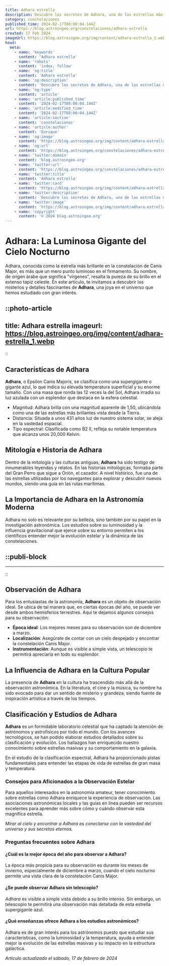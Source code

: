 ```yaml
---
title: Adhara estrella
description: Descubre los secretos de Adhara, una de las estrellas más brillantes y fascinantes del firmamento, y su importancia en la astronomía.
category: constelaciones
published_time: 2024-02-17T08:00:04.144Z
url: https://blog.astroingeo.org/constelaciones/adhara-estrella
created: 17 Feb 2024
imageUrl: https://blog.astroingeo.org/img/content/adhara-estrella_1.webp
head:
  meta:
    - name: 'keywords'
      content: 'Adhara estrella'
    - name: 'robots'
      content: 'index, follow'
    - name: 'og:title'
      content: 'Adhara estrella'
    - name: 'og:description'
      content: 'Descubre los secretos de Adhara, una de las estrellas más brillantes y fascinantes del firmamento, y su importancia en la astronomía.'
    - name: 'og:type'
      content: 'article'
    - name: 'article:published_time'
      content: '2024-02-17T08:00:04.144Z'
    - name: 'article:modified_time'
      content: '2024-02-17T08:00:04.144Z'
    - name: 'article:section'
      content: 'constelaciones'
    - name: 'article:author'
      content: 'Enrique'
    - name: 'og:image'
      content: 'https://blog.astroingeo.org/img/content/adhara-estrella_1.webp'
    - name: 'og:url'
      content: 'https://blog.astroingeo.org/constelaciones/adhara-estrella'
    - name: 'twitter:domain'
      content: 'blog.astroingeo.org'
    - name: 'twitter:url'
      content: 'https://blog.astroingeo.org/constelaciones/adhara-estrella'
    - name: 'twitter:title'
      content: 'Adhara estrella'
    - name: 'twitter:card'
      content: 'https://blog.astroingeo.org/img/content/adhara-estrella_1.webp'
    - name: 'twitter:description'
      content: 'Descubre los secretos de Adhara, una de las estrellas más brillantes y fascinantes del firmamento, y su importancia en la astronomía.'
    - name: 'twitter:image'
      content: 'https://blog.astroingeo.org/img/content/adhara-estrella_1.webp'
    - name: 'copyright'
      content: '© 2024 blog.astroingeo.org'
---
```

# Adhara: La Luminosa Gigante del Cielo Nocturno

Adhara, conocida como la estrella más brillante en la constelación de Canis Major, es más que un mero punto luminoso en el firmamento. Su nombre, de origen árabe que significa "vírgenes", resalta la pureza de su brillo en el extenso tapiz celeste. En este artículo, te invitamos a descubrir los misterios y detalles fascinantes de **Adhara**, una joya en el universo que hemos estudiado con gran interés.


::photo-article
---
title: Adhara estrella
imageurl: https://blog.astroingeo.org/img/content/adhara-estrella_1.webp
---
::


## Características de Adhara

**Adhara**, o Epsilon Canis Majoris, se clasifica como una supergigante o gigante azul, lo que indica su elevada temperatura superficial y su enorme tamaño. Con una masa que ronda las 12 veces la del Sol, Adhara irradia su luz azulada con un esplendor que destaca en la esfera celestial.

- Magnitud: Adhara brilla con una magnitud aparente de 1,50, ubicándola como una de las estrellas más brillantes vista desde la Tierra.
- Distancia: Situada a unos 431 años luz de nuestro sistema solar, se aleja en la vastedad espacial.
- Tipo espectral: Clasificada como B2 II, refleja su notable temperatura que alcanza unos 20,000 Kelvin.

## Mitología e Historia de Adhara

Dentro de la mitología y las culturas antiguas, **Adhara** ha sido testigo de innumerables leyendas y relatos. En las historias mitológicas, formaba parte del Gran Perro que sigue a Orión, el cazador. A nivel histórico, fue una de las estrellas utilizadas por los navegantes para explorar y descubrir nuevos mundos, siendo una guía en las rutas marítimas.

## La Importancia de Adhara en la Astronomía Moderna

Adhara no solo es relevante por su belleza, sino también por su papel en la investigación astronómica. Los estudios sobre su luminosidad y la influencia gravitacional que ejerce sobre su entorno permiten a los científicos entender mejor la evolución estelar y la dinámica de las constelaciones.


  ::publi-block
  ---
  ---
  ::
  
  
## Observación de Adhara

Para los entusiastas de la astronomía, **Adhara** es un objeto de observación ideal. Se ubica de tal manera que, en ciertas épocas del año, se puede ver desde ambos hemisferios terrestres. Aquí te dejamos algunos consejos para su observación:

- **Época ideal**: Los mejores meses para su observación son de diciembre a marzo.
- **Localización**: Asegúrate de contar con un cielo despejado y encontrar la constelación Canis Major.
- **Instrumentación**: Aunque es visible a simple vista, un telescopio te permitirá apreciarla en todo su esplendor.

## La Influencia de Adhara en la Cultura Popular

La presencia de **Adhara** en la cultura ha trascendido más allá de la observación astronómica. En la literatura, el cine y la música, su nombre ha sido evocado para dar un sentido de misterio y grandeza, siendo fuente de inspiración artística a través de los tiempos.

## Clasificación y Estudios de Adhara

**Adhara** es un formidable laboratorio celestial que ha captado la atención de astrónomos y astrofísicos por todo el mundo. Con los avances tecnológicos, se han podido elaborar estudios detallados sobre su clasificación y evolución. Los hallazgos han enriquecido nuestro conocimiento sobre estrellas masivas y su comportamiento en la galaxia.

En el estudio de la clasificación espectral, Adhara ha proporcionado pistas fundamentales para entender las etapas de vida de estrellas de gran masa y temperatura.

### Consejos para Aficionados a la Observación Estelar

Para aquellos interesados en la astronomía amateur, tener conocimiento sobre estrellas como Adhara enriquece la experiencia de observación. Las asociaciones astronómicas locales y las guías en línea pueden ser recursos excelentes para aprender más sobre cómo y cuándo observar esta magnífica estrella.

_Mirar al cielo y encontrar a Adhara es conectarse con la vastedad del universo y sus secretos eternos._

### Preguntas frecuentes sobre Adhara

#### ¿Cuál es la mejor época del año para observar a Adhara?
La época más propicia para su observación es durante los meses de invierno, especialmente de diciembre a marzo, cuando el cielo nocturno permite una vista clara de la constelación Canis Major.

#### ¿Se puede observar Adhara sin telescopio?
*Adhara* es visible a simple vista debido a su brillo intenso. Sin embargo, un telescopio te permitirá una observación más detallada de esta estrella supergigante azul.

#### ¿Qué enseñanzas ofrece Adhara a los estudios astronómicos?
Adhara es de gran interés para los astrónomos puesto que estudiar sus características, como la luminosidad y la temperatura, ayuda a entender mejor la evolución de las estrellas masivas y su impacto en la estructura galáctica.

_Artículo actualizado el sábado, 17 de febrero de 2024_